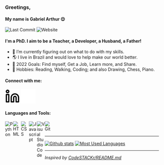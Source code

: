 ### Greetings,
#### My name is Gabriel Arthur 😌 

![Last Commit](https://img.shields.io/github/last-commit/gaga23/gaga23.github.io?logo=github)
![Website](https://img.shields.io/website?label=website&url=https%3A%2F%2Fgaga23.github.io)

#### I'm a PhD. I aim to be a Teacher, a Developer, a Husband, a Father!

<!--
  - 🧙 Feel free to check out my website, [The Door Is Open][website]! 
-->
- 🌈 I’m currently figuring out on what to do with my skills.
- 🌎 I live in Brazil and would love to help make our world better.
- 🧭 2022 Goals: Find myself, Get a Job, Learn more, and Share.
- 🧩 Hobbies: Reading, Walking, Coding; and also Drawing, Chess, Piano.

<!--
- 🔭 I’m currently working on ...
- 🌱 I’m currently learning ...
- 👯 I’m looking to collaborate on ...
- 🤔 I’m looking for help with ...
- 💬 Ask me about ...
- 📫 How to reach me: ...
- ⚡ Fun fact: ...
-->

#### Connect with me:

[![LinkedIn](/images/linkedin-light.svg#gh-light-mode-only)][linkedin]
[![LinkedIn](/images/linkedin-dark.svg#gh-light-mode-only)][linkedin]
<!--
&nbsp;
[![Youtube](/images/youtube-light.svg#gh-light-mode-only)][youtube]
[![Youtube](/images/youtube-dark.svg#gh-dark-mode-only)][youtube]
-->

#### Languages and Tools:
<img align="left" alt="Python" width="26px" src="https://cdn.jsdelivr.net/gh/devicons/devicon/icons/python/python-original.svg" />
<img align="left" alt="HTML" width="26px" src="https://cdn.jsdelivr.net/gh/devicons/devicon/icons/html5/html5-original.svg" />
<img align="left" alt="CSS" width="26px" src="https://cdn.jsdelivr.net/gh/devicons/devicon/icons/css3/css3-original.svg" />
<img align="left" alt="Javascript" width="26px" src="https://cdn.jsdelivr.net/gh/devicons/devicon/icons/javascript/javascript-original.svg" />
<img align="left" alt="Visual Studio Code" width="26px" src="https://cdn.jsdelivr.net/gh/devicons/devicon/icons/vscode/vscode-original.svg" />
<img align="left" alt="Git" width="26px" src="https://cdn.jsdelivr.net/gh/devicons/devicon/icons/git/git-original.svg" />
</br>
</br>

---

<tabular><tr>
<td><a href="https://github.com/anuraghazra/github-readme-stats"><img align="center" src="https://github-readme-stats.vercel.app/api?username=gaga23&show_icons=true&include_all_commits=true&theme=buefy&hide_border=true" alt="Github stats" /></a></td>
<td><a href="https://github.com/anuraghazra/github-readme-stats"><img align="center" src="https://github-readme-stats.vercel.app/api/top-langs/?username=gaga23&layout=compact&theme=buefy&hide_border=true" alt="Most Used Languages" /></a></td>
</tr></tabular>

---

_Inspired by [CodeSTACKr/README.md](https://github.com/codeSTACKr/codeSTACKr)_

[website]: https://gaga23.github.io
[linkedin]: https://www.linkedin.com/in/gabriel-arthur-gerber-andrade-2596525a/
[youtube]: https://www.youtube.com/channel/UCEv6TvSW_FYBka2hiZO3eJg
